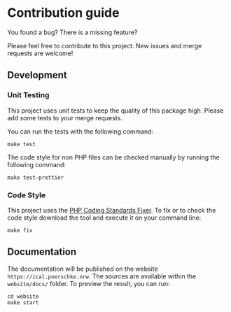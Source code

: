 # Contribution guide

You found a bug? There is a missing feature?

Please feel free to contribute to this project. New issues and merge requests are welcome!

## Development

### Unit Testing

This project uses unit tests to keep the quality of this package high.
Please add some tests to your merge requests.

You can run the tests with the following command:

```
make test
```

The code style for non PHP files can be checked manually by running the following command:

```
make test-prettier
```

### Code Style

This project uses the [PHP Coding Standards Fixer](http://cs.sensiolabs.org/).
To fix or to check the code style download the tool and execute it on your command line:

```
make fix
```

## Documentation

The documentation will be published on the website `https://ical.poerschke.nrw`.
The sources are available within the `website/docs/` folder.
To preview the result, you can run:

```
cd website
make start
```
